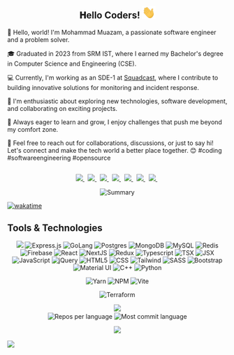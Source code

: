 <h2 align="center"> 𝐇ello Coders! <img src="https://raw.githubusercontent.com/ABSphreak/ABSphreak/master/gifs/Hi.gif" width="30px"></h2>

<p align="center">
 <p>👋 Hello, world! I'm Mohammad Muazam, a passionate software engineer and a problem solver.</p>
 <p>🎓 Graduated in 2023 from SRM IST, where I earned my Bachelor's degree in Computer Science and Engineering (CSE).</p>
 <p>💻 Currently, I'm working as an SDE-1 at <a href="https://www.squadcast.com">Squadcast</a>, where I contribute to building innovative solutions for monitoring and incident response.</p>
 <p>🚀 I'm enthusiastic about exploring new technologies, software development, and collaborating on exciting projects.</p>
 <p>🌱 Always eager to learn and grow, I enjoy challenges that push me beyond my comfort zone.</p>
 <p>📧 Feel free to reach out for collaborations, discussions, or just to say hi! Let's connect and make the tech world a better place together. 😊 #coding #softwareengineering #opensource</p>
</p>

##
<!-- contact -->
<p align="center">
  <a href="https://muazam.me/">
    <img src="https://mmuazam98.netlify.app/images/MZ2.png" width="3.5%"/>
  </a><span>&nbsp;</span>
  <a href="https://www.linkedin.com/in/mohammad-muazam-129838190/">
   <img src="https://img.icons8.com/color/48/000000/linkedin.png" width="3.5%"/>
    </a><span>&nbsp;</span>
  <a href="https://twitter.com/mmuazam98">
    <img src="https://img.icons8.com/color/48/000000/twitter.png" width="3.5%"/>
  </a><span>&nbsp;</span>
  <a href="https://www.instagram.com/m.muazam.98/">
    <img src="https://img.icons8.com/fluent/48/000000/instagram-new.png" width="3.5%"/>
  </a><span>&nbsp;</span>
  <a href="mailto:m.muazam.99@gmail.com">
    <img src="https://img.icons8.com/fluent/48/000000/gmail.png" width="3.5%"/>
  </a><span>&nbsp;</span>
  <a href="https://codepen.io/mmuazam99/">
    <img src="https://edent.github.io/SuperTinyIcons/images/svg/codepen.svg" width="3.5%"/>
  </a><span>&nbsp;</span>
   <a href="https://cssbattle.dev/player/mmuazam98">
    <img src="https://pbs.twimg.com/profile_images/1114446136302084096/BIu19jPP_400x400.png"  width="3.5%"/>
  </a><span>&nbsp;</span>
</p>

<!-- profile summary -->
<p align="center">
  <img src="https://github-profile-summary-cards.vercel.app/api/cards/profile-details?username=mmuazam98&theme=monokai" alt="Summary"/> 
 
 [![wakatime](https://wakatime.com/badge/user/30574102-58a5-4bea-9613-72e1ffbbca89.svg)](https://wakatime.com/@30574102-58a5-4bea-9613-72e1ffbbca89)

</p>

## Tools & Technologies
<div  align="center">
  <img src="https://img.shields.io/badge/nodejs%20-%23323330.svg?&style=for-the-badge&logo=nodedotjs"/>
  <img alt="Express.js" src="https://img.shields.io/badge/express.js-%23404d59.svg?style=for-the-badge&logo=express&logoColor=%2361DAFB"/> 
  <img alt="GoLang" src="https://img.shields.io/badge/go-%2300ADD8.svg?style=for-the-badge&logo=go&logoColor=white"/> 
  <img alt="Postgres" src="https://img.shields.io/badge/postgres-%23316192.svg?style=for-the-badge&logo=postgresql&logoColor=white"/> 
  <img alt="MongoDB" src ="https://img.shields.io/badge/MongoDB-%234ea94b.svg?style=for-the-badge&logo=mongodb&logoColor=white"/>
  <img alt="MySQL" src="https://img.shields.io/badge/mysql-%2300f.svg?style=for-the-badge&logo=mysql&logoColor=white"/>
  <img alt="Redis" src="https://img.shields.io/badge/redis-%23DD0031.svg?style=for-the-badge&logo=redis&logoColor=white"/>
  <img alt="Firebase" src="https://img.shields.io/badge/firebase-%23039BE5.svg?style=for-the-badge&logo=firebase"/>
  <img alt="React" src="https://img.shields.io/badge/react-%2320232a.svg?style=for-the-badge&logo=react&logoColor=%2361DAFB"/>
  <img alt="NextJS" src="https://img.shields.io/badge/Next-black?style=for-the-badge&logo=next.js&logoColor=white" />
  <img alt="Redux" src="https://img.shields.io/badge/redux-%23593d88.svg?style=for-the-badge&logo=redux&logoColor=white">
  <img alt="Typescript" src="https://img.shields.io/badge/typescript-%23007ACC.svg?style=for-the-badge&logo=typescript&logoColor=white"/>
  <img alt="TSX" src="https://img.shields.io/badge/tsx%20-%23323330.svg?&style=for-the-badge&logo=react&logoColor=blue"/>
  <img alt="JSX" src="https://img.shields.io/badge/jsx%20-%23323330.svg?&style=for-the-badge&logo=react&logoColor=%61DBFB"/>
  <img alt="JavaScript" src="https://img.shields.io/badge/javascript-%23323330.svg?style=for-the-badge&logo=javascript&logoColor=%23F7DF1E"/>
  <img alt="jQuery" src="https://img.shields.io/badge/jquery-%230769AD.svg?style=for-the-badge&logo=jquery&logoColor=white"/>
  <img alt="HTML5" src="https://img.shields.io/badge/html5-%23E34F26.svg?style=for-the-badge&logo=html5&logoColor=white"/>
  <img alt="CSS" src="https://img.shields.io/badge/css3%20-%231572B6.svg?&style=for-the-badge&logo=css3&logoColor=white"/>
  <img alt="Tailwind" src="https://img.shields.io/badge/tailwindcss-%2338B2AC.svg?style=for-the-badge&logo=tailwind-css&logoColor=white"/>
  <img alt="SASS" src="https://img.shields.io/badge/SASS-hotpink.svg?style=for-the-badge&logo=SASS&logoColor=white">
  <img alt="Bootstrap" src="https://img.shields.io/badge/bootstrap-%23563D7C.svg?style=for-the-badge&logo=bootstrap&logoColor=white"/>
  <img alt="Material UI" src="https://img.shields.io/badge/materialui-%230081CB.svg?style=for-the-badge&logo=material-ui&logoColor=white"/>
  <img alt="C++" src="https://img.shields.io/badge/c++-%2300599C.svg?style=for-the-badge&logo=c%2B%2B&logoColor=white"/>
  <img alt="Python" src="https://img.shields.io/badge/python-3670A0?style=for-the-badge&logo=python&logoColor=ffdd54"/>

  ![Yarn](https://img.shields.io/badge/yarn-%232C8EBB.svg?style=for-the-badge&logo=yarn&logoColor=white)
  ![NPM](https://img.shields.io/badge/NPM-%23000000.svg?style=for-the-badge&logo=npm&logoColor=white)
 ![Vite](https://img.shields.io/badge/vite-%23646CFF.svg?style=for-the-badge&logo=vite&logoColor=white)

  ![Terraform](https://img.shields.io/badge/terraform-%235835CC.svg?style=for-the-badge&logo=terraform&logoColor=white)
  
</div>

<!-- ## 🔥🔥  -->

<!-- [![GitHub Streak](https://github-readme-streak-stats.herokuapp.com?user=mmuazam98&theme=radical&date_format=M%20j%5B%2C%20Y%5D)](https://git.io/streak-stats) -->

<!-- ## Most Used Languages: -->


<!--  <img align="center" src="https://github-readme-stats.vercel.app/api/top-langs/?username=mmuazam98&title_color=ffffff&text_color=c9cacc&icon_color=2bbc8a&bg_color=1d1f21&hide=html" /> -->
 
<p align="center">
  <img src="https://api.githubtrends.io/user/svg/mmuazam98/langs?time_range=one_year&loc_metric=changed&theme=dark" src="Most Used Languages"/><br/>
  <img src="https://github-profile-summary-cards.vercel.app/api/cards/repos-per-language?username=mmuazam98&theme=monokai" alt="Repos per language"/>
  <img src="https://github-profile-summary-cards.vercel.app/api/cards/most-commit-language?username=mmuazam98&theme=monokai&hide=html" alt="Most commit language"/>
</p>

<p align="center">
  <img src="https://img.shields.io/badge/Open%20For%20Collaborations-31A8FF.svg?style=for-the-badge&logoColor=white" />  
</p>


![](https://komarev.com/ghpvc/?username=mm1025web&color=blue)

